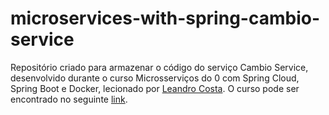# microservices-with-spring-cambio-service

Repositório criado para armazenar o código do serviço Cambio Service, desenvolvido durante o curso Microsserviços do 0 com Spring Cloud, Spring Boot e Docker, lecionado por [Leandro Costa](https://www.udemy.com/user/leandro-da-costa-goncalves/). O curso pode ser encontrado no seguinte [link](https://www.udemy.com/course/microservices-do-0-a-gcp-com-spring-boot-kubernetes-e-docker/).